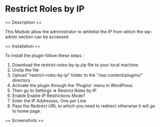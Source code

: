 # Restrict Roles by IP

== Description ==

This Module allow the administrator to whitelist the IP from which the wp-admin section can be accessed

== Installation ==

To install the plugin follow these steps :

1. Download the restrict-roles-by-ip.zip file to your local machine.
2. Unzip the file 
3. Upload "restrict-roles-by-ip" folder to the "/wp-content/plugins/" directory
4. Activate the plugin through the 'Plugins' menu in WordPress
5. Then go to Settings => Restrict Roles by IP
6. Enable Enable IP Restrictions Mode?
7. Enter the IP Addresses, One per Line
8. Pass the Redirect URL to which you need to redirect otherwise it will go to home page.

== Screenshots ==
